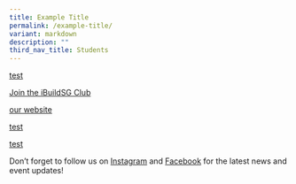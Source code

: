 ```yaml
---
title: Example Title
permalink: /example-title/
variant: markdown
description: ""
third_nav_title: Students
---
```

<a href="/">test</a>

<a href="/">Join the iBuildSG Club</a>
	
<a href="/">our website</a>

<a href="/">test</a>

<a href="/">test</a>

<p>Don’t forget to follow us on <a href="/ibuildsgclub/">Instagram</a> and <a href="/ibuildsgclub.sg/">Facebook</a> for the latest news
and event updates!</p>